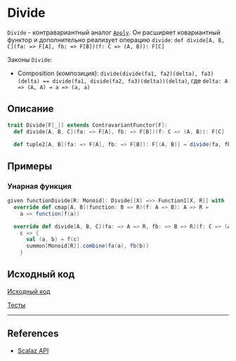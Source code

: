 # Divide

`Divide` - контравариантный аналог [`Apply`](apply). Он расширяет ковариантный функтор и дополнительно реализует
операцию `divide`: `def divide[A, B, C](fa: => F[A], fb: => F[B])(f: C => (A, B)): F[C]`

Законы `Divide`:
- Composition (композиция): `divide(divide(fa1, fa2)(delta), fa3)(delta) == divide(fa1, divide(fa2, fa3)(delta))(delta)`,
  где `delta: A => (A, A) = a => (a, a)`


## Описание

```scala
trait Divide[F[_]] extends ContravariantFunctor[F]:
  def divide[A, B, C](fa: => F[A], fb: => F[B])(f: C => (A, B)): F[C]

  def tuple2[A, B](fa: => F[A], fb: => F[B]): F[(A, B)] = divide(fa, fb)(identity)
```

## Примеры

### Унарная функция

```scala
given functionDivide[R: Monoid]: Divide[[X] =>> Function1[X, R]] with
  override def cmap[A, B](function: B => R)(f: A => B): A => R =
    a => function(f(a))

  override def divide[A, B, C](fa: => A => R, fb: => B => R)(f: C => (A, B)): C => R =
    c => {
      val (a, b) = f(c)
      summon[Monoid[R]].combine(fa(a), fb(b))
    }
```

## Исходный код

[Исходный код](https://gitflic.ru/project/artemkorsakov/scalabook/blob?file=examples%2Fsrc%2Fmain%2Fscala%2Ftypeclass%2Fmonad%2FDivide.scala&plain=1)

[Тесты](https://gitflic.ru/project/artemkorsakov/scalabook/blob?file=examples%2Fsrc%2Ftest%2Fscala%2Ftypeclass%2Fmonad%2FDivideSuite.scala)


---

## References

- [Scalaz API](https://javadoc.io/static/org.scalaz/scalaz-core_3/7.3.6/scalaz/Divide.html)

